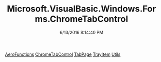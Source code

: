 ﻿---
title: Microsoft.VisualBasic.Windows.Forms.ChromeTabControl
date: 6/13/2016 8:14:40 PM
---

[AeroFunctions](T-Microsoft.VisualBasic.Windows.Forms.ChromeTabControl.AeroFunctions.html)
[ChromeTabControl](T-Microsoft.VisualBasic.Windows.Forms.ChromeTabControl.ChromeTabControl.html)
[TabPage](T-Microsoft.VisualBasic.Windows.Forms.ChromeTabControl.TabPage.html)
[TrayItem](T-Microsoft.VisualBasic.Windows.Forms.ChromeTabControl.TrayItem.html)
[Utils](T-Microsoft.VisualBasic.Windows.Forms.ChromeTabControl.Utils.html)
